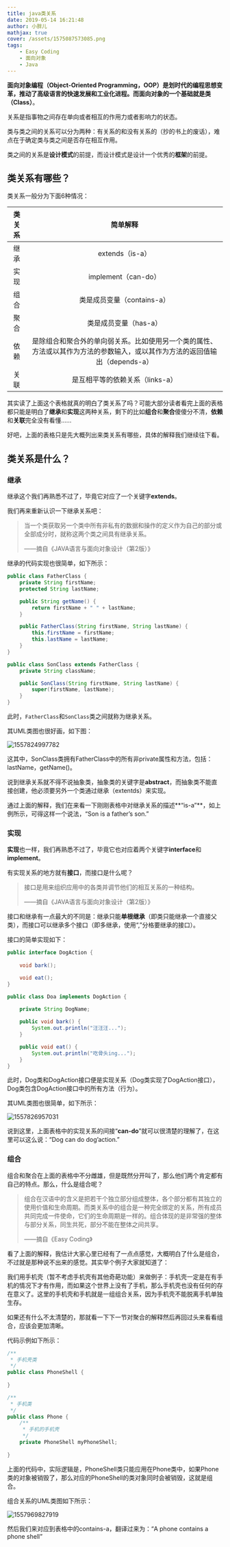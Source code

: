 ```yaml
---
title: java类关系
date: 2019-05-14 16:21:48
author: 小胖儿
mathjax: true
cover: /assets/1575087573085.png
tags:
	- Easy Coding
	- 面向对象
	- Java
---
```


**面向对象编程（Object-Oriented Programming，OOP）**是划时代的编程思想变革，推动了高级语言的快速发展和工业化进程。而面向对象的一个基础就是**类（Class）**。

关系是指事物之间存在单向或者相互的作用力或者影响力的状态。

类与类之间的关系可以分为两种：有关系的和没有关系的（抄的书上的废话），难点在于确定类与类之间是否存在相互作用。

类之间的关系是**设计模式**的前提，而设计模式是设计一个优秀的**框架**的前提。

<!-- more -->

## 类关系有哪些？

类关系一般分为下面6种情况：

| 类关系 |                           简单解释                           |
| :----: | :----------------------------------------------------------: |
|  继承  |                       extends（is-a）                        |
|  实现  |                     implement（can-do）                      |
|  组合  |                  类是成员变量（contains-a）                  |
|  聚合  |                    类是成员变量（has-a）                     |
|  依赖  | 是除组合和聚合外的单向弱关系。比如使用另一个类的属性、方法或以其作为方法的参数输入，或以其作为方法的返回值输出（depends-a） |
|  关联  |               是互相平等的依赖关系（links-a）                |

其实读了上面这个表格就真的明白了类关系了吗？可能大部分读者看完上面的表格都只能是明白了**继承**和**实现**这两种关系，剩下的比如**组合**和**聚合**傻傻分不清，**依赖**和**关联**完全没有看懂……

好吧，上面的表格只是先大概列出来类关系有哪些，具体的解释我们继续往下看。

## 类关系是什么？

### 继承

继承这个我们再熟悉不过了，毕竟它对应了一个关键字**extends**。

我们再来重新认识一下继承关系吧：

> 当一个类获取另一个类中所有非私有的数据和操作的定义作为自己的部分或全部成分时，就称这两个类之间具有继承关系。
>
> ——摘自《JAVA语言与面向对象设计（第2版）》

继承的代码实现也很简单，如下所示：

```java
public class FatherClass {
    private String firstName;
    protected String lastName;

    public String getName() {
        return firstName + " " + lastName;
    }

    public FatherClass(String firstName, String lastName) {
        this.firstName = firstName;
        this.lastName = lastName;
    }
}

public class SonClass extends FatherClass {
    private String className;

    public SonClass(String firstName, String lastName) {
        super(firstName, lastName);
    }
}
```

此时，`FatherClass`和`SonClass`类之间就称为继承关系。

其UML类图也很好画，如下图：

![1557824997782](/assets/1557824997782.png)

这其中，SonClass类拥有FatherClass中的所有非private属性和方法，包括：lastName，getName()。

说到继承关系就不得不说抽象类，抽象类的关键字是**abstract**，而抽象类不能直接创建，他必须要另外一个类通过继承（extentds）来实现。

通过上面的解释，我们在来看一下刚刚表格中对继承关系的描述**“is-a”**，如上例所示，可得这样一个说法，“Son is a father’s son.”

### 实现

**实现**也一样，我们再熟悉不过了，毕竟它也对应着两个关键字**interface**和**implement**。

有实现关系的地方就有**接口**，而接口是什么呢？

> 接口是用来组织应用中的各类并调节他们的相互关系的一种结构。
>
> ——摘自《JAVA语言与面向对象设计（第2版）》

接口和继承有一点最大的不同是：继承只能**单根继承**（即类只能继承一个直接父类），而接口可以继承多个接口（即多继承，使用“,”分格要继承的接口）。

接口的简单实现如下：

```java
public interface DogAction {
    
    void bark();

    void eat();
}

public class Doa implements DogAction {
    
    private String DogName;

    public void bark() {
        System.out.println("汪汪汪...");
    }

    public void eat() {
        System.out.println("吃骨头ing...");
    }
}
```

此时，Dog类和DogAction接口便是实现关系（Dog类实现了DogAction接口），Dog类包含DogAction接口中的所有方法（行为）。

其UML类图也很简单，如下所示：

![1557826957031](/assets/1557826957031.png)

说到这里，上面表格中的实现关系的间接“**can-do**”就可以很清楚的理解了，在这里可以这么说：“Dog can do dog’action.”

### 组合

组合和聚合在上面的表格中不分雌雄，但是既然分开叫了，那么他们两个肯定都有自己的特点。那么，什么是组合呢？

> 组合在汉语中的含义是把若干个独立部分组成整体，各个部分都有其独立的使用价值和生命周期。而类关系中的组合是一种完全绑定的关系，所有成员共同完成一件使命，它们的生命周期是一样的。组合体现的是非常强的整体与部分关系，同生共死，部分不能在整体之间共享。
>
> ——摘自《Easy Coding》

看了上面的解释，我估计大家心里已经有了一点点感觉，大概明白了什么是组合，不过就是那种说不出来的感觉。其实举个例子大家就知道了：

​	我们用手机壳（暂不考虑手机壳有其他奇葩功能）来做例子：手机壳一定是在有手机的情况下才有作用，而如果这个世界上没有了手机，那么手机壳也没有任何的存在意义了。这里的手机壳和手机就是一组组合关系，因为手机壳不能脱离手机单独生存。

如果还有什么不太清楚的，那就看一下下一节对聚合的解释然后再回过头来看看组合，应该会更加清晰。

代码示例如下所示：

```java
/** 
 * 手机壳类
 */
public class PhoneShell {
    
}

/**
 * 手机类
 */
public class Phone {
    /**
     * 手机的手机壳
     */
    private PhoneShell myPhoneShell;
    
}
```

上面的代码中，实际逻辑是，PhoneShell类只能应用在Phone类中，如果Phone类的对象被销毁了，那么对应的PhoneShell的类对象同时会被销毁，这就是组合。

组合关系的UML类图如下所示：

![1557969827919](/assets/1557969827919.png)

然后我们来对应到表格中的contains-a，翻译过来为：“A phone contains a phone shell”

